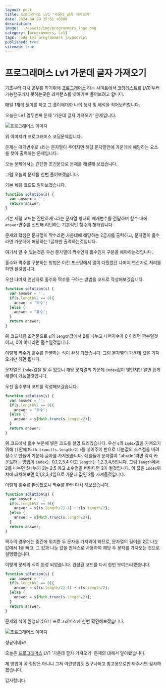 ```yaml
---
layout: post
title: 프로그래머스 LV1 "가운데 글자 가져오기"
date: 2024-04-29 15:51 +0900
description: 
image: ../assets/img/programmers_logo.png
category: [programmers, Lv1]
tags: code lv1 programmers javascript
published: true
sitemap: true
---
```


# 프로그래머스 Lv1 가운데 글자 가져오기

  기초부터 다시 공부를 하기위해 [프로그래머스](https://programmers.co.kr/) 라는 사이트에서
  코딩테스트를 LV0 부터 가능한곳까지 못하는곳은 레퍼런스를 찾아가며 풀어보려고 합니다.
  
  매일 1개의 풀이를 하고 그 풀이에대한 나의 생각 및 해석을 적어보려합니다.

  오늘은 LV1 열두번째 문제 '가운데 글자 가져오기' 문제입니다.

  ![프로그래머스 이미지](/assets/img/가운데글자가져오기_01.png)

  위 이미지가 프로그래머스 코딩문제입니다.
  
  문제는 매개변수로 `s`라는 문자열이 주어지면 해당 문자열안에 가운데에 해당하는 요소를 찾아 출력하는 문제입니다.

  오늘 문제에서는 간단한 조건문으로 문제를 해결해 보겠습니다.

  그럼 오늘의 문제를 한번 풀어보겠습니다.

  기본 세팅 코드도 알아보겠습니다.
  
```javascript
function solution(s) {
  var answer = '';
  return answer;
}
```

기본 세팅 코드는 간단하게 `s`라는 문자열 형태의 매개변수를 전달하며 함수 내에 `answer`변수를 선언해 리턴하는 기본적인 함수의 형태입니다.

문제의 핵심은 문자열이 짝수라면 가운데에 해당하는 2글자를 출력하고, 문자열이 홀수라면 가운데에 해당하는 1글자만 출력하는것입니다.

여기서 알 수 있는것은 우선 문자열이 짝수인지 홀수인지 구분을 해야하는것입니다.

홀수와 짝수를 구분하는 방법은 이전 포스팅에서 많이 다뤘었던 나머지 연산자로 처리를 하면 될것입니다.

우선 나머지 연산자로 홀수와 짝수를 구하는 방법을 코드로 작성해보겠습니다.

```javascript
function solution(s) {
  var answer = '';
  if(s.length%2 == 0){
    answer = "짝수";
  }else {
    answer = "홀수";
  }
  return answer;
}
```

위 코드처럼 조건문으로 `s`의 `length`값에서 2를 나누고 나머지수가 0 이라면 짝수일것이고, 0이 아니라면 홀수일것입니다.

이렇게 짝수와 홀수를 판별하는 식이 완성 되었습니다. 그럼 문자열의 가운데 값을 가져오기만 하면 됩니다.

문자열은 `index`값을 알 수 있으니 해당 문자열의 가운데 `index`값이 몇인지만 알면 쉽게 해결이 가능할것입니다. 

우선 홀수부터 코드를 작성해보겠습니다.

```javascript
function solution(s) {
  var answer = '';
  if(s.length%2 == 0){
    answer = "짝수";
  }else {
    answer = s[Math.trunc(s.length/2)];
  }
  return answer;
}
```

위 코드에서 홀수 부분에 넣은 코드를 설명 드리겠습니다. 우선 `s`의 `index`값을 가져오기 위해 `[]`안에 `Math.trunc((s.length/2))`를 넣어주어
반으로 나눈값의 소수점을 버려 정수로 만들어 가운데 글자를 가져왔습니다.
예를들어 문자열이 "abcde"라면 각각 카운트하는 방법이 `index`는 0,1,2,3,4 이고 `length`는 1,2,3,4,5입니다. 그럼 `length`에서 2를 나누면 5나누기 2는 2.5 이고 소수점을 버린다면 2가 될것입니다.
이 값을 `index`위치에 대치해보면 0,1,2,3,4임으로 가운데 값인 2를 가져올것입니다.

이렇게 홀수를 완성했으니 짝수를 한번 다시 해보겠습니다.

```javascript
function solution(s) {
  var answer = '';
  if(s.length%2 == 0){
    answer = s[(s.length/2)-1] + s[s.length/2];
  }else {
    answer = s[Math.trunc(s.length/2)];
  }
  return answer;
}
```

짝수의 경우에는 중간에 위치한 두 문자를 가져와야 하므로, 문자열의 길이를 2로 나눈 값에서 1을 빼고, 그 값과 나눈 값을 인덱스로 사용하여 해당 두 문자를 가져오는 것으로 설명했습니다.

이렇게 문제의 식이 완성 되었습니다. 완성된 코드를 다시 한번 보여드리겠습니다.

```javascript
function solution(s) {
  var answer = '';
  if(s.length%2 == 0){
    answer = s[(s.length/2)-1] + s[s.length/2];
  }else {
    answer = s[Math.trunc(s.length/2)];
  }
  return answer;
}
```

문제의 식이 완성되었으니 프로그래머스에 한번 확인해보겠습니다.

![프로그래머스 이미지](/assets/img/가운데글자가져오기_02.png)

성공이네요!

오늘은 [프로그래머스](https://programmers.co.kr/) LV1 '가운데 글자 가져오기' 문제의 대해서 알아봤습니다.

제 방법이 꼭 정답은 아니니 그저 이런방법도 있구나하고 참고용으로만 봐주시면 감사하겠습니다.

감사합니다.